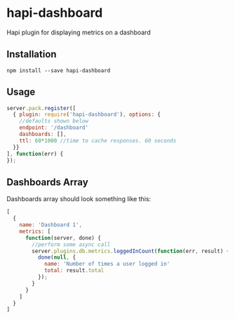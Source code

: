 hapi-dashboard
==============

Hapi plugin for displaying metrics on a dashboard


## Installation

`npm install --save hapi-dashboard`

## Usage

```js
server.pack.register([
  { plugin: require('hapi-dashboard'), options: {
    //defaults shown below
    endpoint: '/dashboard'
    dashboards: [],
    ttl: 60*1000 //time to cache responses. 60 seconds
  }}
], function(err) {
});
```

## Dashboards Array

Dashboards array should look something like this:

```js
[
  { 
    name: 'Dashboard 1',
    metrics: [
      function(server, done) {
        //perform some async call
        server.plugins.db.metrics.loggedInCount(function(err, result) {
          done(null, {
            name: 'Number of times a user logged in'
            total: result.total
          });
        }
      }
    ]
  }
]
```
